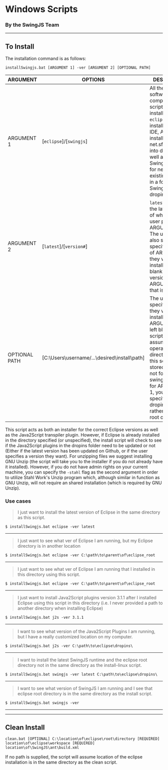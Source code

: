 # Windows Scripts
### By the SwingJS Team

----------
## To Install

The installation command is as follows:

```
installSwingjs.bat [ARGUMENT 1] -ver [ARGUMENT 2] [OPTIONAL PATH]
```

| 	ARGUMENT   | OPTIONS                                   				| DESCRIPTION |
| ------------- | ------------------------------------------------------ | ------------ |
| ARGUMENT 1  | [`eclipse`]/[`swingjs`] | All the potential software components this script can install/check. `eclipse` will install Eclipse IDE, And `swingjs` install just net.sf.j2s.core.jar into dropins as well as copy the SwingJS ZIP files for new or existing projects in a folder called SwingJS in the dropins folder. |
| ARGUMENT 2  | [`latest`]/[`version#`] | `latest` will install the latest version of whatever the user picked in ARGUMENT 1. The user can also specify a specific version of ARGUMENT 1 they want to install. Leave this blank to see the version of ARGUMENT 1 that is installed. |
| OPTIONAL PATH | [C:\Users\username/...\desired\install\path] | The user can specify where they want to install ARGUMENT 1. If left blank, the script will assume all operations in the directory where this script is stored. Please not for the swingjs option for ARGUMENT 1, you must specify the dropins folder rather than the root of Eclipse. |

This script acts as both an installer for the correct Eclipse versions as well as the Java2Script transpiler plugin. However, if Eclipse is already installed in the directory specified (or unspecified), the install script will check to see if the Java2Script plugins in the dropins folder need to be updated or not (Either if the latest version has been updated on Github, or if the user specifies a version they want). For unzipping files we suggest installing GNU Unzip (the script will take you to the installer if you do not already have it installed). However, if you do not have admin rights on your current machine, you can specify the `-stahl` flag as the second argument in order to utilize Stahl Work's Unzip program which, although similar in function as GNU Unzip, will not require an shared installation (which is required by GNU Unzip).


### Use cases

> I just want to install the latest version of Eclipse in the same directory as this script.

```
$ installSwingjs.bat eclipse -ver latest
```
---

> I just want to see what ver of Eclipse I am running, but my Eclipse directory is in another location

```
$ installSwingjs.bat eclipse -ver C:\path\to\parent\of\eclipse_root
```

---
> I just want to see what ver of Eclipse I am running that I installed in this directory using this script.

```
$ installSwingjs.bat eclipse -ver C:\path\to\parent\of\eclipse_root
```
---


> I just want to install Java2Script plugins version 3.1.1 after I installed Eclipse using this script in this directory (i.e. I never provided a path to another directory when installing Eclipse)
```
$ installSwingjs.bat j2s -ver 3.1.1
```
---



> I want to see what version of the Java2Script Plugins I am running, but I have a really customized location on my computer.
```
$ installSwingjs.bat j2s -ver C:\path\to\eclipse\dropins\
```
---

> I want to install the latest SwingJS runtime and the eclipse root directory not in the same directory as the install-linux script.
```
$ installSwingjs.bat swingjs -ver latest C:\path\to\eclipse\dropins\
```
---

> I want to see what version of SwingJS I am running and I see that eclipse root directory is in the same directory as the install script.
```
$ installSwingjs.bat swingjs -ver
```
---

----------
## Clean Install

```
clean.bat [OPTIONAL] C:\location\of\eclipse\root\directory [REQUIRED] location\of\eclipse\workspace [REQUIRED] location\of\SwingJS\ant\build.xml
```

If no path is supplied, the script will assume location of the eclipse installation is in the same directory as the clean script. 
